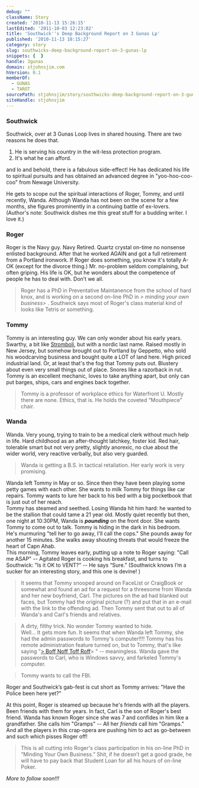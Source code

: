 ```yaml
---
debug: ""
className: Story
created: '2010-11-13 15:26:15'
lastEdited: '2011-10-03 12:23:02'
title: 'Southwick''s Deep Background Report on 3 Gunas Lp'
published: '2010-11-13 18:15:27'
category: story
slug: southwicks-deep-background-report-on-3-gunas-lp
snippets: {  }
handle: 3gunas
domain: stjohnsjim.com
hVersion: 0.1
memberOf:
  - GUNAS
  - TAROT
sourcePath: stjohnsjim/story/southwicks-deep-background-report-on-3-gunas-lp.md
siteHandle: stjohnsjim
---
```

### Southwick 

Southwick, over at 3 Gunas Loop lives in shared housing. There are two reasons he does that.

1. He is serving his country in the wit-less protection program.
1. It's what he can afford.


and lo and behold, there is a fabulous side-effect! He has dedicated his life to spiritual pursuits and has obtained an advanced degree in "yoo-hoo-coo-coo" from Newage University.

He gets to scope out the spiritual interactions of Roger, Tommy, and until recently, Wanda. Although Wanda has not been on the scene for a few months, she figures prominently in a continuing battle of ex-lovers. (Author's note: Southwick dishes me this great stuff for a budding writer. I love it.)

### Roger

Roger is the Navy guy. Navy Retired. Quartz crystal on-time no nonsense enlisted background. After that he worked AGAIN and got a full retirement from a Portland ironwork. If Roger does something, you know it's totally A-OK (except for the divorce thing.) Mr. no-problem seldom complaining, but often griping. His life is OK, but he wonders about the competence of people he has to deal with. Don’t we all.

> Roger has a PhD in Preventative Maintanence from the school of hard knox, and is working on a second on-line PhD in _> minding your own business_> . Southwick says most of Roger's class material kind of looks like Tetris or something.

### Tommy

Tommy is an interesting guy. We can only wonder about his early years. Swarthy, a bit like [Stromboli][0], but with a nordic last name. Raised mostly in New Jersey, but somehow brought out to Portland by Geppetto, who sold his woodcarving business and bought quite a LOT of land here. High priced industrial land. Or, at least that's the fog that Tommy puts out. Blustery about even very small things out of place. Snores like a razorback in rut. Tommy is an excellent mechanic, loves to take anything apart, but only can put barges, ships, cars and engines back together.

> Tommy is a professor of workplace ethics for Waterfront U. Mostly there are none. Ethics, that is. He holds the coveted “Mouthpiece” chair.

### Wanda

Wanda. Very young, trying to train to be a medical clerk without much help in life. Hard childhood as an after-thought latchkey, foster kid. Red hair, tolerable smart but not very pretty, slightly anorexic, no clue about the wider world, very reactive verbally, but also very guarded.

> Wanda is getting a B.S. in tactical retaliation. Her early work is very promising.

  Wanda left Tommy in May or so. Since then they have been playing some petty games with each other. She wants to milk Tommy for things like car repairs. Tommy wants to lure her back to his bed with a big pocketbook that is just out of her reach.   
 Tommy has steamed and seethed. Losing Wanda hit him hard: he wanted to be the stallion that could tame a 21 year old. Mostly quiet recently but then, one night at 10:30PM, Wanda is _**pounding**_ on the front door. She wants Tommy to come out to talk. Tommy is hiding in the dark in his bedroom. He's murmuring "tell her to go away, I'll call the cops." She pounds away for another 15 minutes. She walks away shouting threats that would freeze the heart of Capn Ahab.   
 This morning, Tommy leaves early, putting up a note to Roger saying: "Call me ASAP" -- Agitated Roger is cooking his breakfast, and turns to Southwick: "Is it OK to VENT?" -- He says “Sure.” (Southwick knows I’m a sucker for an interesting story, and this one is devine! )

 > It seems that Tommy snooped around on FaceList or CraigBook or somewhat and found an ad for a request for a threesome from Wanda and her new boyfriend, Carl. The pictures on the ad had blanked out faces, but Tommy had the original picture (?) and put that in an e-mail with the link to the offending ad. Then Tommy sent that out to all of Wanda's and Carl's friends and relatives.

> A dirty, filthy trick. No wonder Tommy wanted to hide.   
 > Well... It gets more fun. It seems that when Wanda left Tommy, she had the admin passwords to Tommy's computer!!!! Tommy has his remote administration feature turned on, but to Tommy, that's like saying "[> Boff Noff Toff Roff][1]> " -- meaningless. Wanda gave the passwords to Carl, who is Windows savvy, and farkeled Tommy's computer.

> Tommy wants to call the FBI.

Roger and Southwick’s gab-fest is cut short as Tommy arrives: "Have the Police been here yet?"

At this point, Roger is steamed up because he's friends with all the players. Been friends with them for years. In fact, Carl is the son of Roger's best friend. Wanda has known Roger since she was 7 and confides in him like a grandfather. She calls him "Gramps" -- All her _friends_ call him "Gramps." And all the players in this crap-opera are pushing him to act as go-between and such which pisses Roger off!

> This is all cutting into Roger's class participation in his on-line PhD in “Minding Your Own Business.” Shit, if he doesn’t get a good grade, he will have to pay back that Student Loan for all his hours of on-line Poker. 

_More to follow soon!!!_

[0]: http://www.google.com/images?rls=en&amp;q=stromboli+pinocchio&amp;oe=UTF-8
[1]: http://www.google.com/search?rls=en&amp;q=%22boff+noff+toff+roff%22&amp;ie=UTF-8&amp;oe=UTF-8